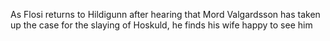 
As Flosi returns to Hildigunn after hearing that Mord Valgardsson has taken up 
the case for the slaying of Hoskuld, he finds his wife happy to see him
